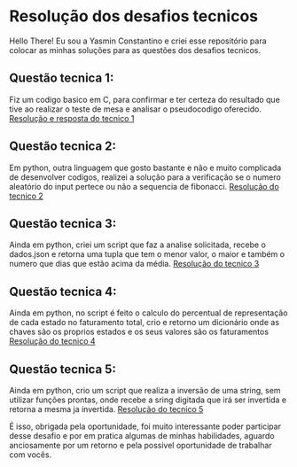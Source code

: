 # Resolução dos desafios tecnicos 

Hello There! Eu sou a Yasmin Constantino e criei esse repositório para colocar as minhas soluções para as questões dos desafios tecnicos.

## Questão tecnica 1:
Fiz um codigo basico em C, para confirmar e ter certeza do resultado que tive ao realizar o teste de mesa e analisar o pseudocodigo oferecido.
[Resolução e resposta do tecnico 1](tecnico1.c)

## Questão tecnica 2:
Em python, outra linguagem que gosto bastante e não e muito complicada de desenvolver codigos, realizei a solução para a verificação se o numero aleatório do input pertece ou não a sequencia de fibonacci.
[Resolução do tecnico 2](tecnico2.py)

## Questão tecnica 3:
Ainda em python, criei um script que faz a analise solicitada, recebe o dados.json e retorna uma tupla que tem o menor valor, o maior e também o numero que dias que estão acima da média.
[Resolução do tecnico 3](tecnico3.py)

## Questão tecnica 4:
Ainda em python, no script é feito o calculo do percentual de representação de cada estado no faturamento total, crio e retorno um dicionário onde as chaves são os proprios estados e os seus valores são os faturamentos
[Resolução do tecnico 4](tecnico4.py)

## Questão tecnica 5:
Ainda em python, crio um script que realiza a inversão de uma string, sem utilizar funções prontas, onde recebe a sring digitada que irá ser invertida e retorna a mesma ja invertida.
[Resolução do tecnico 5](tecnico5.py)


É isso, obrigada pela oportunidade, foi muito interessante poder participar desse desafio e por em pratica algumas de minhas habilidades, aguardo anciosamente por um retorno e pela possivel oportunidade de trabalhar com vocês.
